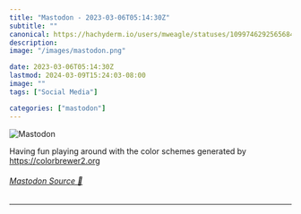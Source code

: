 ```yaml
---
title: "Mastodon - 2023-03-06T05:14:30Z"
subtitle: ""
canonical: https://hachyderm.io/users/mweagle/statuses/109974629256568473
description:
image: "/images/mastodon.png"

date: 2023-03-06T05:14:30Z
lastmod: 2024-03-09T15:24:03-08:00
image: ""
tags: ["Social Media"]

categories: ["mastodon"]
---
```

![Mastodon](/images/mastodon.png)

<p>Having fun playing around with the color schemes generated by <a href="https://colorbrewer2.org" target="_blank" rel="nofollow noopener noreferrer" translate="no"><span class="invisible">https://</span><span class="">colorbrewer2.org</span><span class="invisible"></span></a></p>


###### [Mastodon Source 🐘](https://hachyderm.io/@mweagle/109974629256568473)

___
